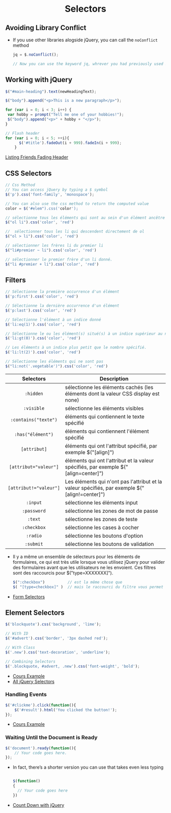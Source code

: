 <head>
  <title>Selectors</title>
</head>


# <center>Selectors</center>

## Avoiding Library Conflict

* If you use other libraries alogside jQuery, you can call the `noConflict` method

  ```javascript
  jq = $.noConflict();

  // Now you can use the keyword jq, whrever you had previously used $.
  ```


## Working with jQuery

```javascript
$("#main-heading").text(newHeadingText);

$("body").append("<p>This is a new paragraph</p>");

for (var i = 0; i < 3; i++) {
 var hobby = prompt("Tell me one of your hobbies!");
 $("body").append("<p>" + hobby + "</p>");
}

// Flash header
for (var i = 0; i < 5; ++i){
      $('#title').fadeOut(i + 999).fadeIn(i + 999);
    }
```

[Listing Friends Fading Header](../practical_course/html/listingFrinds_jsKidds.html)

## CSS Selectors

```javascript
// Css Method
// You can access jQuery by typing a $ symbol
$('p').css('font-family', 'monospace');

// You can also use the css method to return the computed value
color = $('#elem").css('color');

// sélectionne tous les éléments qui sont au sein d'un élément ancêtre
$("ol li").css('color', 'red')

//  sélectionner tous les li qui descendent directement de ol
$("ol > li").css('color', 'red')

// sélectionner les frères li du premier li
$("li#premier ~ li").css('color', 'red')

// sélectionner le premier frère d'un li donné.
$("li #premier + li").css('color', 'red')
```

## Filters

```javascript
// Sélectionne la première occurrence d'un élément
$('p:first').css('color', 'red')

// Sélectionne la dernière occurrence d'un élément
$('p:last').css('color', 'red')

// Sélectionne l'élément à un indice donné
$('li:eq(1)').css('color', 'red')

// Sélectionne le ou les élément(s) situé(s) à un indice supérieur au nombre spécifié.
$('li:gt(0)').css('color', 'red')

// Les éléments à un indice plus petit que le nombre spécifié.
$('li:lt(2)').css('color', 'red')

// Sélectionne les éléments qui ne sont pas
$("li:not('.vegetable')").css('color', 'red')
```

| Selectors | Description |
|:---------:|-------------|
|`:hidden`    | sélectionne les éléments cachés (les éléments dont la valeur CSS display est none)
|`:visible`   | sélectionne les éléments visibles
|`:contains("texte")` | éléments qui contiennent le texte spécifié
|`:has("élément")` | éléments qui contiennent l'élément spécifié
|`[attribut]` | éléments qui ont l'attribut spécifié, par exemple $("[align]")
|`[attribut="valeur"]` | éléments qui ont l'attribut et la valeur spécifiés, par exemple $("[align=center]")
|`[attribut!="valeur"]` | Les éléments qui n'ont pas l'attribut et la valeur spécifiés, par exemple $("[align!=center]")
| `:input`    | sélectionne les éléments input
| `:password` | sélectionne les zones de mot de passe
| `:text`     | sélectionne les zones de teste
| `:checkbox` | sélectionne les cases à cocher
| `:radio`    | sélectionne les boutons d'option
| `:submit`   | sélectionne les boutons de validation

* Il y a même un ensemble de sélecteurs pour les éléments de formulaires, ce qui est très utile lorsque vous utilisez jQuery pour valider des formulaires avant que les utilisateurs ne les envoient. Ces filtres sont des raccourcis pour $("type=XXXXXXX]").  

  ```javascript
  $(":checkbox")          // est la même chose que 
  $( "[type=checkbox]" )  // mais le raccourci du filtre vous permet d'en écrire moins !
  ```
* [Form Selectors](https://api.jquery.com/category/selectors/form-selectors/)

## Element Selectors

```javascript
$('blockquote').css('background', 'lime');

// With ID
$('#advert').css('border', '3px dashed red');

// With Class
$('.new').css('text-decoration', 'underline');

// Combining Selectors
$('.blockquote, #advert, .new').css('font-weight', 'bold');
```

* [Cours Example](./html/1.1-defferentSelectors.html)
* [All jQuery Selectors](https://api.jquery.com/category/selectors/)

### Handling Events

```javascript
$('#clickme').click(function(){
    $('#result').html('You clicked the button!');
});
```

* [Cours Example](./html/1.2-ProcessingEvent.html)

### Waiting Until the Document is Ready

```javascript
$('document').ready(function(){
    // Your code goes here.
});
```

* In fact, there’s a shorter version you can use that takes even less typing

  ```javascript

  $(function()
  {
    // Your code goes here
  })
  ```

* [Count Down with jQuery](./html/countDown.html)